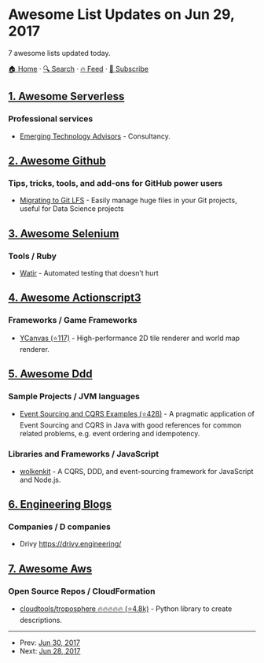 # Awesome List Updates on Jun 29, 2017

7 awesome lists updated today.

[🏠 Home](/README.md) · [🔍 Search](https://www.trackawesomelist.com/search/) · [🔥 Feed](https://www.trackawesomelist.com/rss.xml) · [📮 Subscribe](https://trackawesomelist.us17.list-manage.com/subscribe?u=d2f0117aa829c83a63ec63c2f&id=36a103854c)



## [1. Awesome Serverless](/content/pmuens/awesome-serverless/README.md)

### Professional services

*   [Emerging Technology Advisors](https://www.emergingtechnologyadvisors.com) - Consultancy.

## [2. Awesome Github](/content/phillipadsmith/awesome-github/README.md)

### Tips, tricks, tools, and add-ons for GitHub power users

*   [Migrating to Git LFS](http://vooban.com/en/tips-articles-geek-stuff/migrating-to-git-lfs-for-developing-deep-learning-applications-with-large-files/) - Easily manage huge files in your Git projects, useful for Data Science projects

## [3. Awesome Selenium](/content/christian-bromann/awesome-selenium/README.md)

### Tools / Ruby

*   [Watir](http://watir.github.io) - Automated testing that doesn’t hurt

## [4. Awesome Actionscript3](/content/robinrodricks/awesome-actionscript3/README.md)

### Frameworks / Game Frameworks

*   [YCanvas (⭐117)](https://github.com/jozefchutka/YCanvas) - High-performance 2D tile renderer and world map renderer.

## [5. Awesome Ddd](/content/heynickc/awesome-ddd/README.md)

### Sample Projects / JVM languages

*   [Event Sourcing and CQRS Examples (⭐428)](https://github.com/andreschaffer/event-sourcing-cqrs-examples) - A pragmatic application of Event Sourcing and CQRS in Java with good references for common related problems, e.g. event ordering and idempotency.

### Libraries and Frameworks / JavaScript

*   [wolkenkit](https://www.wolkenkit.io/) - A CQRS, DDD, and event-sourcing framework for JavaScript and Node.js.

## [6. Engineering Blogs](/content/kilimchoi/engineering-blogs/README.md)

### Companies / D companies

*   Drivy <https://drivy.engineering/>

## [7. Awesome Aws](/content/donnemartin/awesome-aws/README.md)

### Open Source Repos / CloudFormation

*   [cloudtools/troposphere :fire::fire::fire::fire::fire: (⭐4.8k)](https://github.com/cloudtools/troposphere) - Python library to create descriptions.

---

- Prev: [Jun 30, 2017](/content/2017/06/30/README.md)
- Next: [Jun 28, 2017](/content/2017/06/28/README.md)